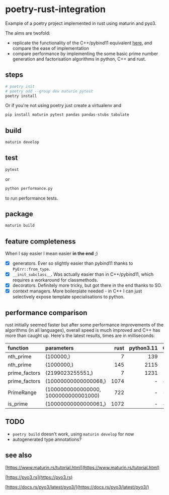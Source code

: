 # poetry-rust-integration

Example of a poetry project implemented in rust using maturin and pyo3.

The aims are twofold:

- replicate the functionality of the C++/pybind11 equivalent [here](https://github.com/virgesmith/poetry-pybind11-integration), and compare the ease of implementation
- compare performance by implementing the some basic prime number generation and factorisation algorithms in python, C++ and rust.

## steps

```sh
# poetry init
# poetry add --group dev maturin pytest
poetry install
```

Or if you're not using poetry just create a virtualenv and

```sh
pip install maturin pytest pandas pandas-stubs tabulate
```

## build

```sh
maturin develop
```

## test

```sh
pytest
```

or

```sh
python performance.py
```

to run performance tests.

## package

```sh
maturin build
```

## feature completeness

When I say easier I mean easier **in the end** ;)

- [X] generators. Ever so slightly easier than pybind11 thanks to `PyErr::from_type`.
- [X] `__init_subclass__`. Was actually easier than in C++/pybind11, which requires a workaround for classmethods.
- [X] decorators. Definitely more tricky, but got there in the end thanks to SO.
- [X] context managers. More boilerplate needed - in C++ I can just selectively expose template specialisations to python.

## performance comparison

rust initially seemed faster but after some performance improvements of the algorithms (in all languages), overall speed is much improved and C++ has more than caught up. Here's the latest results, times are in milliseconds:

| function      | parameters                           |   rust |   python3.11 |   C++ |
|:--------------|:-------------------------------------|-------:|-------------:|------:|
| nth_prime     | (100000,)                            |      7 |          139 |     6 |
| nth_prime     | (1000000,)                           |    145 |         2115 |    81 |
| prime_factors | (2199023255551,)                     |      7 |         1231 |     7 |
| prime_factors | (10000000000000068,)                 |   1074 |            - |   844 |
| PrimeRange    | (1000000000000000, 1000000000001000) |    722 |            - |   533 |
| is_prime      | (10000000000000061,)                 |   1072 |            - |   855 |

## TODO

- `poetry build` doesn't work, using `maturin develop` for now
- autogenerated type annotations?

## see also

[https://www.maturin.rs/tutorial.html](https://www.maturin.rs/tutorial.html)

[https://pyo3.rs](https://pyo3.rs)

[https://docs.rs/pyo3/latest/pyo3/](https://docs.rs/pyo3/latest/pyo3/)
